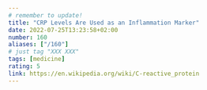 ```yaml
---
# remember to update!
title: "CRP Levels Are Used as an Inflammation Marker"
date: 2022-07-25T13:23:58+02:00
number: 160
aliases: ["/160"]
# just tag "XXX XXX"
tags: [medicine]
rating: 5
link: https://en.wikipedia.org/wiki/C-reactive_protein
---
```

